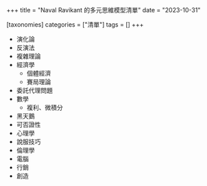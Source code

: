 +++
title = "Naval Ravikant 的多元思維模型清單"
date = "2023-10-31"

[taxonomies]
categories = ["清單"]
tags = []
+++

-   演化論
-   反演法
-   複雜理論
-   經濟學
    -   個體經濟
    -   賽局理論
-   委託代理問題
-   數學
    -   複利、微積分
-   黑天鵝
-   可否證性
-   心理學
-   說服技巧
-   倫理學
-   電腦
-   行銷
-   創造
